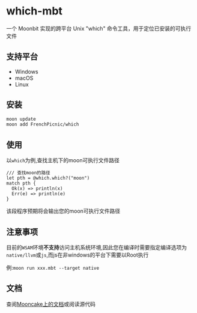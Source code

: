 # which-mbt 

一个 Moonbit 实现的跨平台 Unix "which" 命令工具，用于定位已安装的可执行文件

## 支持平台

- Windows
- macOS
- Linux

## 安装

```bash
moon update 
moon add FrenchPicnic/which
```

## 使用

以`which`为例,查找主机下的moon可执行文件路径

```Moonbit
/// 查找moon的路径
let pth = @which.which?("moon")
match pth {
  Ok(x) => println(x)
  Err(e) => println(e)
}
```
该段程序预期将会输出您的moon可执行文件路径  


## 注意事项

目前的`WSAM`环境**不支持**访问主机系统环境,因此您在编译时需要指定编译选项为`native/llvm`或`js`,而js在非windows的平台下需要以Root执行  

例:`moon run xxx.mbt --target native`

## 文档

查阅[Mooncake上的文档](https://mooncakes.io/docs/FrenchPicnic/which)或阅读源代码